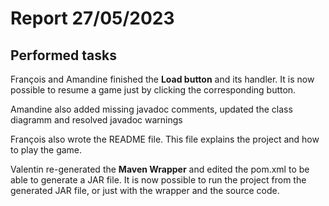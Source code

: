 # Report 27/05/2023

## Performed tasks

François and Amandine finished the __Load button__ and its handler. It is now possible to resume a game just by clicking the corresponding button.

Amandine also added missing javadoc comments, updated the class diagramm and resolved javadoc warnings

François also wrote the README file. This file explains the project and how to play the game.

Valentin re-generated the __Maven Wrapper__ and edited the pom.xml to be able to generate a JAR file. It is now possible to run the project from the generated JAR file, or just with the wrapper and the source code.
